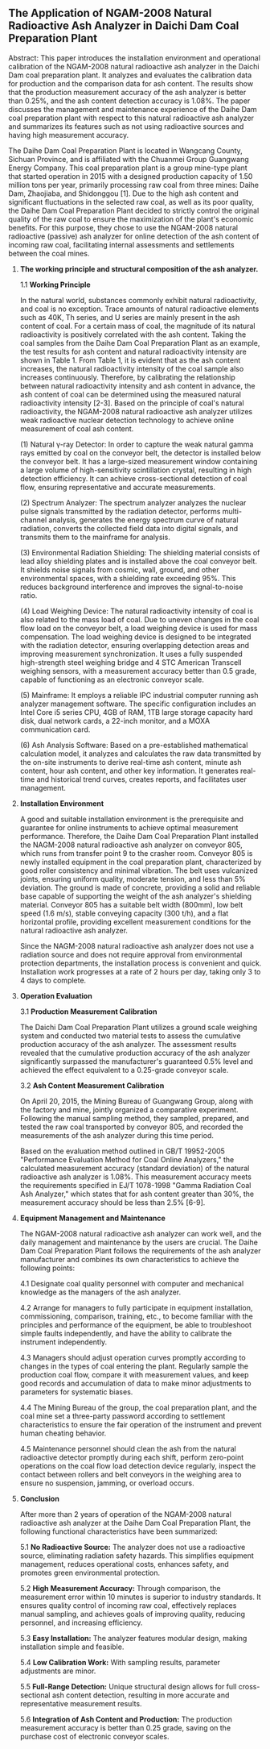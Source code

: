 ## The Application of NGAM-2008 Natural Radioactive Ash Analyzer in Daichi Dam Coal Preparation Plant

Abstract: This paper introduces the installation environment and operational calibration of the NGAM-2008 natural radioactive ash analyzer in the Daichi Dam coal preparation plant. It analyzes and evaluates the calibration data for production and the comparison data for ash content. The results show that the production measurement accuracy of the ash analyzer is better than 0.25%, and the ash content detection accuracy is 1.08%. The paper discusses the management and maintenance experience of the Daihe Dam coal preparation plant with respect to this natural radioactive ash analyzer and summarizes its features such as not using radioactive sources and having high measurement accuracy.

The Daihe Dam Coal Preparation Plant is located in Wangcang County, Sichuan Province, and is affiliated with the Chuanmei Group Guangwang Energy Company. This coal preparation plant is a group mine-type plant that started operation in 2015 with a designed production capacity of 1.50 million tons per year, primarily processing raw coal from three mines: Daihe Dam, Zhaojiaba, and Shidonggou [1]. Due to the high ash content and significant fluctuations in the selected raw coal, as well as its poor quality, the Daihe Dam Coal Preparation Plant decided to strictly control the original quality of the raw coal to ensure the maximization of the plant's economic benefits. For this purpose, they chose to use the NGAM-2008 natural radioactive (passive) ash analyzer for online detection of the ash content of incoming raw coal, facilitating internal assessments and settlements between the coal mines.

1. **The working principle and structural composition of the ash analyzer.**

   1.1 **Working Principle**

   In the natural world, substances commonly exhibit natural radioactivity, and coal is no exception. Trace amounts of natural radioactive elements such as 40K, Th series, and U series are mainly present in the ash content of coal. For a certain mass of coal, the magnitude of its natural radioactivity is positively correlated with the ash content. Taking the coal samples from the Daihe Dam Coal Preparation Plant as an example, the test results for ash content and natural radioactivity intensity are shown in Table 1. From Table 1, it is evident that as the ash content increases, the natural radioactivity intensity of the coal sample also increases continuously. Therefore, by calibrating the relationship between natural radioactivity intensity and ash content in advance, the ash content of coal can be determined using the measured natural radioactivity intensity [2-3]. Based on the principle of coal's natural radioactivity, the NGAM-2008 natural radioactive ash analyzer utilizes weak radioactive nuclear detection technology to achieve online measurement of coal ash content.

   (1) Natural γ-ray Detector: In order to capture the weak natural gamma rays emitted by coal on the conveyor belt, the detector is installed below the conveyor belt. It has a large-sized measurement window containing a large volume of high-sensitivity scintillation crystal, resulting in high detection efficiency. It can achieve cross-sectional detection of coal flow, ensuring representative and accurate measurements.

   (2) Spectrum Analyzer: The spectrum analyzer analyzes the nuclear pulse signals transmitted by the radiation detector, performs multi-channel analysis, generates the energy spectrum curve of natural radiation, converts the collected field data into digital signals, and transmits them to the mainframe for analysis.

   (3) Environmental Radiation Shielding: The shielding material consists of lead alloy shielding plates and is installed above the coal conveyor belt. It shields noise signals from cosmic, wall, ground, and other environmental spaces, with a shielding rate exceeding 95%. This reduces background interference and improves the signal-to-noise ratio.

   (4) Load Weighing Device: The natural radioactivity intensity of coal is also related to the mass load of coal. Due to uneven changes in the coal flow load on the conveyor belt, a load weighing device is used for mass compensation. The load weighing device is designed to be integrated with the radiation detector, ensuring overlapping detection areas and improving measurement synchronization. It uses a fully suspended high-strength steel weighing bridge and 4 STC American Transcell weighing sensors, with a measurement accuracy better than 0.5 grade, capable of functioning as an electronic conveyor scale.

   (5) Mainframe: It employs a reliable IPC industrial computer running ash analyzer management software. The specific configuration includes an Intel Core i5 series CPU, 4GB of RAM, 1TB large storage capacity hard disk, dual network cards, a 22-inch monitor, and a MOXA communication card.

   (6) Ash Analysis Software: Based on a pre-established mathematical calculation model, it analyzes and calculates the raw data transmitted by the on-site instruments to derive real-time ash content, minute ash content, hour ash content, and other key information. It generates real-time and historical trend curves, creates reports, and facilitates user management.

2. **Installation Environment**

   A good and suitable installation environment is the prerequisite and guarantee for online instruments to achieve optimal measurement performance. Therefore, the Daihe Dam Coal Preparation Plant installed the NAGM-2008 natural radioactive ash analyzer on conveyor 805, which runs from transfer point 9 to the crasher room. Conveyor 805 is newly installed equipment in the coal preparation plant, characterized by good roller consistency and minimal vibration. The belt uses vulcanized joints, ensuring uniform quality, moderate tension, and less than 5% deviation. The ground is made of concrete, providing a solid and reliable base capable of supporting the weight of the ash analyzer's shielding material. Conveyor 805 has a suitable belt width (800mm), low belt speed (1.6 m/s), stable conveying capacity (300 t/h), and a flat horizontal profile, providing excellent measurement conditions for the natural radioactive ash analyzer.

   Since the NAGM-2008 natural radioactive ash analyzer does not use a radiation source and does not require approval from environmental protection departments, the installation process is convenient and quick. Installation work progresses at a rate of 2 hours per day, taking only 3 to 4 days to complete.

3. **Operation Evaluation**

   3.1 **Production Measurement Calibration**

   The Daichi Dam Coal Preparation Plant utilizes a ground scale weighing system and conducted two material tests to assess the cumulative production accuracy of the ash analyzer. The assessment results revealed that the cumulative production accuracy of the ash analyzer significantly surpassed the manufacturer's guaranteed 0.5% level and achieved the effect equivalent to a 0.25-grade conveyor scale.

   3.2 **Ash Content Measurement Calibration**

   On April 20, 2015, the Mining Bureau of Guangwang Group, along with the factory and mine, jointly organized a comparative experiment. Following the manual sampling method, they sampled, prepared, and tested the raw coal transported by conveyor 805, and recorded the measurements of the ash analyzer during this time period.

   Based on the evaluation method outlined in GB/T 19952-2005 "Performance Evaluation Method for Coal Online Analyzers," the calculated measurement accuracy (standard deviation) of the natural radioactive ash analyzer is 1.08%. This measurement accuracy meets the requirements specified in EJ/T 1078-1998 "Gamma Radiation Coal Ash Analyzer," which states that for ash content greater than 30%, the measurement accuracy should be less than 2.5% [6-9].

4. **Equipment Management and Maintenance**

   The NGAM-2008 natural radioactive ash analyzer can work well, and the daily management and maintenance by the users are crucial. The Daihe Dam Coal Preparation Plant follows the requirements of the ash analyzer manufacturer and combines its own characteristics to achieve the following points:

   4.1 Designate coal quality personnel with computer and mechanical knowledge as the managers of the ash analyzer.

   4.2 Arrange for managers to fully participate in equipment installation, commissioning, comparison, training, etc., to become familiar with the principles and performance of the equipment, be able to troubleshoot simple faults independently, and have the ability to calibrate the instrument independently.

   4.3 Managers should adjust operation curves promptly according to changes in the types of coal entering the plant. Regularly sample the production coal flow, compare it with measurement values, and keep good records and accumulation of data to make minor adjustments to parameters for systematic biases.

   4.4 The Mining Bureau of the group, the coal preparation plant, and the coal mine set a three-party password according to settlement characteristics to ensure the fair operation of the instrument and prevent human cheating behavior.

   4.5 Maintenance personnel should clean the ash from the natural radioactive detector promptly during each shift, perform zero-point operations on the coal flow load detection device regularly, inspect the contact between rollers and belt conveyors in the weighing area to ensure no suspension, jamming, or overload occurs.

5. **Conclusion**

   After more than 2 years of operation of the NGAM-2008 natural radioactive ash analyzer at the Daihe Dam Coal Preparation Plant, the following functional characteristics have been summarized:

   5.1 **No Radioactive Source:** The analyzer does not use a radioactive source, eliminating radiation safety hazards. This simplifies equipment management, reduces operational costs, enhances safety, and promotes green environmental protection.

   5.2 **High Measurement Accuracy:** Through comparison, the measurement error within 10 minutes is superior to industry standards. It ensures quality control of incoming raw coal, effectively replaces manual sampling, and achieves goals of improving quality, reducing personnel, and increasing efficiency.

   5.3 **Easy Installation:** The analyzer features modular design, making installation simple and feasible.

   5.4 **Low Calibration Work:** With sampling results, parameter adjustments are minor.

   5.5 **Full-Range Detection:** Unique structural design allows for full cross-sectional ash content detection, resulting in more accurate and representative measurement results.

   5.6 **Integration of Ash Content and Production:** The production measurement accuracy is better than 0.25 grade, saving on the purchase cost of electronic conveyor scales.
